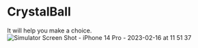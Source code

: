 # CrystalBall
It will help you make a choice.
![Simulator Screen Shot - iPhone 14 Pro - 2023-02-16 at 11 51 37](https://user-images.githubusercontent.com/122404100/219315184-86833a60-8ac9-4665-a964-ee6cfcbbf9f0.png)

